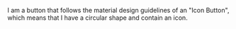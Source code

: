 I am a button that follows the material design guidelines of an "Icon Button", which means that I have a circular shape and contain an icon.
